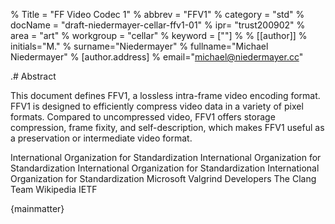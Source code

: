 % Title = "FF Video Codec 1"
% abbrev = "FFV1"
% category = "std"
% docName = "draft-niedermayer-cellar-ffv1-01"
% ipr= "trust200902"
% area = "art"
% workgroup = "cellar"
% keyword = [""]
%
% [[author]]
% initials="M."
% surname="Niedermayer"
% fullname="Michael Niedermayer"
% [author.address]
% email="michael@niedermayer.cc"

.# Abstract

This document defines FFV1, a lossless intra-frame video encoding format. FFV1 is designed to efficiently compress video data in a variety of pixel formats. Compared to uncompressed video, FFV1 offers storage compression, frame fixity, and self-description, which makes FFV1 useful as a preservation or intermediate video format.

<reference anchor="ISO.15444-1.2016">
  <front>
    <title>Information technology -- JPEG 2000 image coding system: Core coding system</title>
    <author>
      <organization>International Organization for Standardization</organization>
    </author>
    <date month="October" year="2016" />
  </front>
</reference>

<reference anchor="ISO.14495-1.1999">
  <front>
    <title>Information technology -- Lossless and near-lossless compression of continuous-tone still images: Baseline</title>
    <author>
      <organization>International Organization for Standardization</organization>
    </author>
    <date month="December" year="1999" />
  </front>
</reference>

<reference anchor="ISO.14496-10.2014">
  <front>
    <title>Information technology -- Coding of audio-visual objects -- Part 10: Advanced Video Coding</title>
    <author>
      <organization>International Organization for Standardization</organization>
    </author>
    <date month="September" year="2014" />
  </front>
</reference>

<reference anchor="ISO.14496-12.2015">
  <front>
    <title>Information technology -- Coding of audio-visual objects -- Part 12: ISO base media file format</title>
    <author>
      <organization>International Organization for Standardization</organization>
    </author>
    <date month="December" year="2015" />
  </front>
</reference>

<reference anchor="range-coding">
  <front>
    <title>Range encoding: an algorithm for removing redundancy from a digitised message.</title>
    <author initials="G." surname="Nigel" fullname=""/>
    <author initials="N." surname="Martin" fullname=""/>
    <date month="July" year="1979" />
  </front>
  <seriesInfo name="Proc. Institution of Electronic and Radio Engineers International Conference on Video and Data Recording" value="" />
</reference>

<reference anchor="AVI" target="https://msdn.microsoft.com/en-us/library/windows/desktop/dd318189%28v=vs.85%29.aspx">
  <front>
    <title>AVI RIFF File Reference</title>
    <author>
      <organization>Microsoft</organization>
    </author>
    <date year="undated" />
  </front>
</reference>

<reference anchor="HuffYUV" target="https://web.archive.org/web/20040402121343/http://cultact-server.novi.dk/kpo/huffyuv/huffyuv.html">
  <front>
    <title>HuffYUV</title>
    <author initials="B." surname="Rudiak-Gould" fullname="Ben Rudiak-Gould"/>
    <date month="December" year="2003" />
  </front>
</reference>

<reference anchor="NUT" target="https://ffmpeg.org/~michael/nut.txt">
  <front>
    <title>NUT Open Container Format</title>
    <author initials="M." surname="Niedermayer" fullname="Michael Niedermayer"/>
    <date month="December" year="2013" />
  </front>
</reference>

<reference anchor="VALGRIND" target="https://valgrind.org/">
  <front>
    <title>Valgrind website</title>
    <author>
      <organization>Valgrind Developers</organization>
    </author>
    <date year="undated" />
  </front>
</reference>

<reference anchor="Address-Sanitizer" target="https://clang.llvm.org/docs/AddressSanitizer.html">
  <front>
    <title>ASAN AddressSanitizer website</title>
    <author>
      <organization>The Clang Team</organization>
    </author>
    <date year="undated" />
  </front>
</reference>

<reference anchor="REFIMPL" target="https://ffmpeg.org">
  <front>
    <title>The reference FFV1 implementation / the FFV1 codec in FFmpeg</title>
    <author initials="M." surname="Niedermayer" fullname="Michael Niedermayer"/>
    <date year="undated" />
  </front>
</reference>

<reference anchor="YCbCr" target="https://en.wikipedia.org/w/index.php?title=YCbCr">
  <front>
    <title>YCbCr</title>
    <author>
      <organization>Wikipedia</organization>
    </author>
    <date year="undated" />
  </front>
</reference>

<reference anchor="Matroska" target="https://datatracker.ietf.org/doc/draft-lhomme-cellar-matroska/">
  <front>
    <title>Matroska</title>
    <author>
      <organization>IETF</organization>
    </author>
    <date year="2016" />
  </front>
</reference>

{mainmatter}
